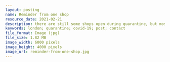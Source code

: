 ```yaml
---
layout: posting
name: Reminder from one shop
resource_date: 2021-02-21
description: there are still some shops open during quarantine, but most people do not aware of it and missed them, so owners would place a post to remind people that they are still open
keywords: london; quarantine; covid-19; post; contact
file_format: Image (jpg)
file_size: 1.82 MB
image_width: 6000 pixels
image_height: 4000 pixels
image_url: reminder-from-one-shop.jpg
---
```

